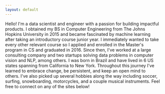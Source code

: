 ```yaml
---
layout: default
---
```



Hello! I'm a data scientist and engineer with a passion for building impactful products. I obtained my BS in Computer Engineering from The Johns Hopkins University in 2015 and became fascinated by machine learning after taking an introductory course junior year. I immediately wanted to take every other relevant course so I applied and enrolled in the Master's program in CS and graduated in 2016. Since then,  I've worked at a large consulting company and two startups solving data problems in computer vision and NLP, among others. I was born in Brazil and have lived in 6 US states spanning from California to New York. Throughout this journey I’ve learned to embrace change, be persistent, and keep an open mind to others. I've also picked up several hobbies along the way including soccer, surfing, snowboarding, motorcycles, and a couple musical instruments. Feel free to connect on any of the sites below!

